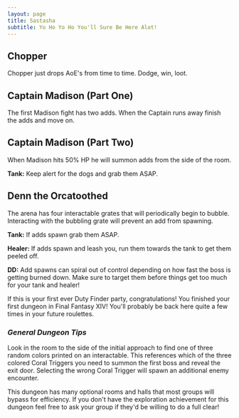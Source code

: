 ```yaml
---
layout: page
title: Sastasha
subtitle: Yo Ho Yo Ho You'll Sure Be Here Alot!
---
```


## Chopper

Chopper just drops AoE's from time to time. Dodge, win, loot.

## Captain Madison (Part One)

The first Madison fight has two adds. When the Captain runs away finish the adds and move on.

## Captain Madison (Part Two)<br>

When Madison hits 50% HP he will summon adds from the side of the room.

**Tank:** Keep alert for the dogs and grab them ASAP.

## Denn the Orcatoothed

The arena has four interactable grates that will periodically begin to bubble. Interacting with the bubbling grate will prevent an add from spawning.

**Tank:** If adds spawn grab them ASAP.

**Healer:** If adds spawn and leash you, run them towards the tank to get them peeled off. 

**DD:** Add spawns can spiral out of control depending on how fast the boss is getting burned down. Make sure to target them before things get too much for your tank and healer!

If this is your first ever Duty Finder party, congratulations! You finished your first dungeon in Final Fantasy XIV! You'll probably be back here quite a few times in your future roulettes.

### *General Dungeon Tips*

Look in the room to the side of the initial approach to find one of three random colors printed on an interactable. This references which of the three colored Coral Triggers you need to summon the first boss and reveal the exit door. Selecting the wrong Coral Trigger will spawn an additional enemy encounter.

This dungeon has many optional rooms and halls that most groups will bypass for efficiency. If you don't have the exploration achievement for this dungeon feel free to ask your group if they'd be willing to do a full clear!
